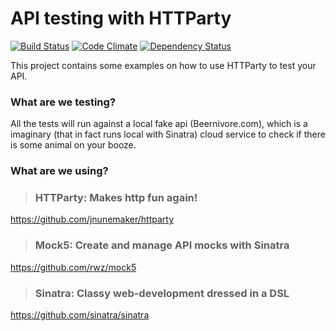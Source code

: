 # API testing with HTTParty
[![Build Status](https://travis-ci.org/chaoscifer/api-testing-with-httparty.svg?branch=master)](https://travis-ci.org/chaoscifer/api-testing-with-httparty) [![Code Climate](https://codeclimate.com/github/chaoscifer/api-testing-with-httparty/badges/gpa.svg)](https://codeclimate.com/github/chaoscifer/api-testing-with-httparty) [![Dependency Status](https://gemnasium.com/badges/github.com/chaoscifer/api-testing-with-httparty.svg)](https://gemnasium.com/github.com/chaoscifer/api-testing-with-httparty)

This project contains some examples on how to use HTTParty to test your API.

### What are we testing?

All the tests will run against a local fake api (Beernivore.com), which is a imaginary (that in fact runs local with Sinatra) cloud service to check if there is some animal on your booze.

### What are we using?

> ### HTTParty: Makes http fun again!
https://github.com/jnunemaker/httparty

> ### Mock5: Create and manage API mocks with Sinatra
https://github.com/rwz/mock5

> ### Sinatra: Classy web-development dressed in a DSL
https://github.com/sinatra/sinatra

